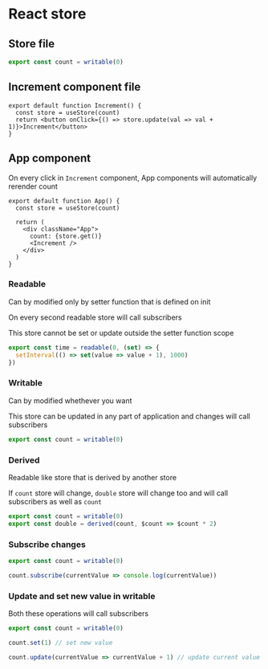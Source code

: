 # React store

## Store file

```ts
export const count = writable(0)
```

## Increment component file

```tsx
export default function Increment() {
  const store = useStore(count)
  return <button onClick={() => store.update(val => val + 1)}>Increment</button>
}
```

## App component

On every click in `Increment` component, App components will automatically rerender count

```tsx
export default function App() {
  const store = useStore(count)

  return (
    <div className="App">
      count: {store.get()}
      <Increment />
    </div>
  )
}
```

### Readable

Can by modified only by setter function that is defined on init

On every second readable store will call subscribers

This store cannot be set or update outside the setter function scope

```ts
export const time = readable(0, (set) => {
  setInterval(() => set(value => value + 1), 1000)
})
```

### Writable

Can by modified whethever you want

This store can be updated in any part of application and changes will call subscribers

```ts
export const count = writable(0)
```

### Derived

Readable like store that is derived by another store

If `count` store will change, `double` store will change too and will call subscribers as well as `count`

```ts
export const count = writable(0)
export const double = derived(count, $count => $count * 2)
```

### Subscribe changes

```ts
export const count = writable(0)

count.subscribe(currentValue => console.log(currentValue))
```

### Update and set new value in writable

Both these operations will call subscribers

```ts
export const count = writable(0)

count.set(1) // set new value

count.update(currentValue => currentValue + 1) // update current value
```
